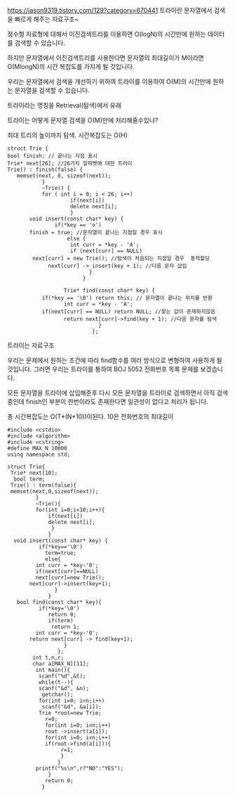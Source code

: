 https://jason9319.tistory.com/129?category=670441
트라이란 문자열에서 검색을 빠르게 해주는 자료구조~

정수형 자료형에 대해서 이진검색트리를 이용하면 O(logN)의 시간만에 원하는 데이터를 검색할 수 있습니다.

하지만 문자열에서 이진검색트리를 사용한다면 문자열의 최대길이가 M이라면 O(MlongN)의 시간 복잡도를
가지게 될 것입니다.

우리는 문자열에서 검색을 개선하기 위하여 트라이를 이용하여 O(M)의 시간만에 원하는 문자열을 검색할 수 있습니다.

트라이라는 명칭을 Retrieval(탐색)에서 유래

트라이는 어떻게 문자열 검색을 O(M)만에 처리해줄수있나?

최대 트리의 높이까지 탐색.
시간복잡도는 O(H) 

```
struct Trie {
bool finish: // 끝나는 지점 표시
Trie* next[26]; //26가지 알파벳애 대한 트라이
Trie() : finish(false) {
   memset(next, 0, sizeof(next));
           }
           ~Trie() {
           for ( int i = 0; i < 26; i++)
                    if(next[i])
                    delete next[i];
                    }
       void insert(const char* key) {
               if(*key == 'o')
       finish = true; //문자열이 끝나는 지점일 경우 표시
                   else {
                    int curr = *key - 'A';
                    if (next[curr] == NULL)
        next[curr] = new Trie(); //탐색이 처음되는 지점일 경우  동적할당
             next[curr] -> insert(key + 1); //다음 문자 삽입
                          }
                        }
                        
                  Trie* find(const char* key) {
           if(*key == '\0') return this; // 문자열이 끝나는 위치를 반환
                  int curr = *key - 'A';
           if(next[curr] == NULL) return NULL; //찾는 값이 존재하지않음
                  return next[curr]->find(key + 1); //다음 문자를 탐색
                             }
                           };
 ```
 트라이는 자료구조
 
 우리는 문제에서 원하는 조건에 따라 find함수를 여러 방식으로 변형하여 사용하게 될 것입니다.
 그러면 우리는 트라이를 통하여 
 BOJ 5052 전화번호 목록 문제를 보겠습니다.
 
 모든 문자열을 트라이에 삽입해준후 다시 모든 문자열을 트라이로 검색하면서 아직 검색중인데 finish인 부분이 한번이라도 존재한다면 일관성이 없다고 처리가 됩니다.
 
 총 시간복잡도는 O(T*(N*10))이된다. 10은 전화번호의 최대길이
 
 
```
#include <cstdio>
#include <algorithm>
#include <cstring>
#define MAX_N 10000
using namespace std;

struct Trie{
 Trie* next[10];
  bool term;
 Trie() : term(false){
 memset(next,0,sizeof(next));
         }
         ~Trie(){
         for(int i=0;i<10;i++){
             if(next[i])
             delete next[i];
              }
             }
  void insert(const char* key) {
          if(*key=='\0')
            term=true;
            else{
         int curr = *key-'0';
         if(next[curr]==NULL)
         next[curr]=new Trie();
       next[curr]->insert(key+1);
               }
             }
   bool find(const char* key){
          if(*key='\0')
             return 0;
             if(term)
              return 1;
         int curr = *key-'0';
       return next[curr] -> find(key+1);
                  }
                };
        int t,n,r;
        char a[MAX_N][11];
         int main(){
          scanf("%d",&t);
          while(t--){
          scanf("&d", &n);
           getchar();
          for(int i=0; i<n;i++)
           scanf("&d", &a[i]);
          Trie *root=new Trie;
            r=0;
            for(int i=0; i<n;i++)
            root ->insert(a[i]);
            for(int i=0; i<n;i++)
            if(root->find(a[i])){
                 r=1;
                 }
                }
         printf("%s\n",r?"NO":"YES");
             }
            return 0;
           }
           
```           
 
                
                   
       
       
              
           
           
           
